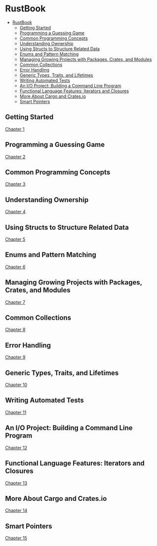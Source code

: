 # RustBook

<!--toc:start-->

- [RustBook](#rustbook)
  - [Getting Started](#getting-started)
  - [Programming a Guessing Game](#programming-a-guessing-game)
  - [Common Programming Concepts](#common-programming-concepts)
  - [Understanding Ownership](#understanding-ownership)
  - [Using Structs to Structure Related Data](#using-structs-to-structure-related-data)
  - [Enums and Pattern Matching](#enums-and-pattern-matching)
  - [Managing Growing Projects with Packages, Crates, and Modules](#managing-growing-projects-with-packages-crates-and-modules)
  - [Common Collections](#common-collections)
  - [Error Handling](#error-handling)
  - [Generic Types, Traits, and Lifetimes](#generic-types-traits-and-lifetimes)
  - [Writing Automated Tests](#writing-automated-tests)
  - [An I/O Project: Building a Command Line Program](#an-io-project-building-a-command-line-program)
  - [Functional Language Features: Iterators and Closures](#functional-language-features-iterators-and-closures)
  - [More About Cargo and Crates.io](#more-about-cargo-and-cratesio)
  - [Smart Pointers](#smart-pointers)
  <!--toc:end-->

## Getting Started

[Chapter 1][cap-1]

## Programming a Guessing Game

[Chapter 2][cap-2]

## Common Programming Concepts

[Chapter 3][cap-3]

## Understanding Ownership

[Chapter 4][cap-4]

## Using Structs to Structure Related Data

[Chapter 5][cap-5]

## Enums and Pattern Matching

[Chapter 6][cap-6]

## Managing Growing Projects with Packages, Crates, and Modules

[Chapter 7][cap-7]

## Common Collections

[Chapter 8][cap-8]

## Error Handling

[Chapter 9][cap-9]

## Generic Types, Traits, and Lifetimes

[Chapter 10][cap-10]

## Writing Automated Tests

[Chapter 11][cap-11]

## An I/O Project: Building a Command Line Program

[Chapter 12][cap-12]

## Functional Language Features: Iterators and Closures

[Chapter 13][cap-13]

## More About Cargo and Crates.io

[Chapter 14][cap-14]

## Smart Pointers

[Chapter 15][cap-15]

[cap-1]: ./chapter_1/README.md
[cap-2]: ./chapter_2/README.md
[cap-3]: ./chapter_3/README.md
[cap-4]: ./chapter_4/README.md
[cap-5]: ./chapter_5/README.md
[cap-6]: ./chapter_6/README.md
[cap-7]: ./chapter_7/README.md
[cap-8]: ./chapter_8/README.md
[cap-9]: ./chapter_9/README.md
[cap-10]: ./chapter_10/README.md
[cap-11]: ./chapter_11/README.md
[cap-12]: ./chapter_12/README.md
[cap-13]: ./chapter_13/README.md
[cap-14]: ./chapter_14/README.md
[cap-15]: ./chapter_15/README.md
